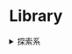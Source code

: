 # Library

<details><summary>探索系</summary><div>

>[幅優先探索](https://github.com/Taka0007/Self-Computer-Science-Experiments/blob/main/zzzzzzz-My-library/Expranation/bps.md)
</div></details>


